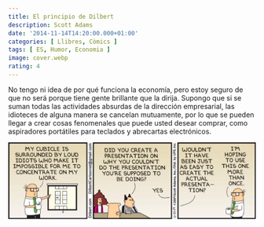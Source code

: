 ```yaml
---
title: El principio de Dilbert
description: Scott Adams
date: '2014-11-14T14:20:00.000+01:00'
categories: [ Llibres, Còmics ]
tags: [ ES, Humor, Economia ]
image: cover.webp
rating: 4
---
```


No tengo ni idea de por qué funciona la economía, pero estoy seguro de que no será porque tiene gente brillante que la dirija. Supongo que si se suman todas las actividades absurdas de la dirección empresarial, las idioteces de alguna manera se cancelan mutuamente, por lo que se pueden llegar a crear cosas fenomenales que puede usted desear comprar, como aspiradores portátiles para teclados y abrecartas electrónicos.

![Wally's presentation](dilbert_wallys_presentation.webp "Wally's presentation")
